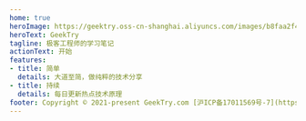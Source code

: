 ```yaml
---
home: true
heroImage: https://geektry.oss-cn-shanghai.aliyuncs.com/images/b8faa2f4bb276e4cb55f0feddee54b5a.jpeg
heroText: GeekTry
tagline: 极客工程师的学习笔记
actionText: 开始
features:
- title: 简单
  details: 大道至简，做纯粹的技术分享
- title: 持续
  details: 每日更新热点技术原理
footer: Copyright © 2021-present GeekTry.com [沪ICP备17011569号-7](https://beian.miit.gov.cn/)
---
```


